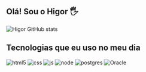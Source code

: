## Olá! Sou o Higor 🖐️



![Higor GitHub stats](https://github-readme-stats.vercel.app/api?username=higorsantosti&show_icons=true&theme=dracula&count_private=true)

## Tecnologias que eu uso no meu dia

<div style="display: inline_block">
  <img align="center" alt="html5" src="https://img.shields.io/badge/HTML5-E34F26?style=for-the-badge&logo=html5&logoColor=white" />
  <img align="center" alt="css" src="https://img.shields.io/badge/CSS3-1572B6?style=for-the-badge&logo=css3&logoColor=white" />
  <img align="center" alt="js" src="https://img.shields.io/badge/JavaScript-F7DF1E?style=for-the-badge&logo=javascript&logoColor=black" />
  <img align="center" alt="node" src=https://img.shields.io/badge/Node.js-43853D?style=for-the-badge&logo=node.js&logoColor=white />
  <img align="center" alt="postgres" src=https://img.shields.io/badge/PostgreSQL-316192?style=for-the-badge&logo=postgresql&logoColor=white />
  <img align="center" alt="Oracle" src=https://img.shields.io/badge/Oracle-F80000?style=for-the-badge&logo=Oracle&logoColor=white />
</div><br/>


